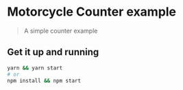 # Motorcycle Counter example

> A simple counter example

## Get it up and running
```sh
yarn && yarn start 
# or
npm install && npm start
```
